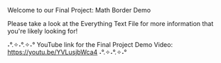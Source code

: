 Welcome to our Final Project: Math Border Demo


Please take a look at the Everything Text File for more information that you're likely looking for!

˖°.✧˖°.✧˖° YouTube link for the Final Project Demo Video: https://youtu.be/YVLusjbWca4 ˖°.✧˖°.✧˖°
 
